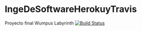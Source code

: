 # IngeDeSoftwareHerokuyTravis
Proyecto final Wumpus Labyrinth
[![Build Status](https://travis-ci.org/jorgechavezrnd/IngeDeSoftwareHerokuyTravis.svg?branch=master)](https://travis-ci.org/jorgechavezrnd/IngeDeSoftwareHerokuyTravis)
